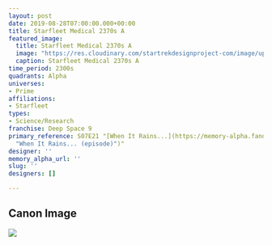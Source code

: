 ```yaml
---
layout: post
date: 2019-08-28T07:00:00.000+00:00
title: Starfleet Medical 2370s A
featured_image:
  title: Starfleet Medical 2370s A
  image: "https://res.cloudinary.com/startrekdesignproject-com/image/upload/v1567030062/StarfleetMedical2370sA.png"
  caption: Starfleet Medical 2370s A
time_period: 2300s
quadrants: Alpha
universes:
- Prime
affiliations:
- Starfleet
types:
- Science/Research
franchise: Deep Space 9
primary_reference: S07E21 "[When It Rains...](https://memory-alpha.fandom.com/wiki/When_It_Rains...
  "When It Rains... (episode)")"
designer: ''
memory_alpha_url: ''
slug: ''
designers: []

---
```

## Canon Image

![](https://res.cloudinary.com/startrekdesignproject-com/image/upload/v1567030062/StarfleetMediacl2370sA1_DS9-WhenItRains1.jpg)